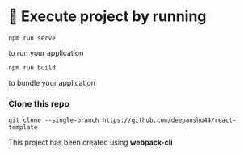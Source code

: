 # 🚀 Execute project by running

```
npm run serve
```
to run your application

```
npm run build
```
to bundle your application

### Clone this repo
```
git clone --single-branch https://github.com/deepanshu44/react-template
```

This project has been created using **webpack-cli**
